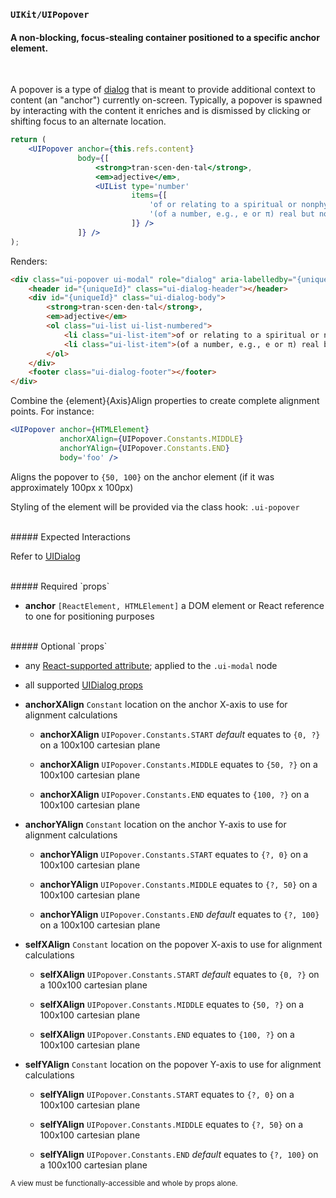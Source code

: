 ### `UIKit/UIPopover`
#### A non-blocking, focus-stealing container positioned to a specific anchor element.
<br />

A popover is a type of [dialog](../UIDialog/README.md) that is meant to provide additional context to content (an "anchor") currently on-screen. Typically, a popover is spawned by interacting with the content it enriches and is dismissed by clicking or shifting focus to an alternate location.

```jsx
return (
    <UIPopover anchor={this.refs.content}
               body={[
                   <strong>tran·scen·den·tal</strong>,
                   <em>adjective</em>,
                   <UIList type='number'
                           items={[
                               'of or relating to a spiritual or nonphysical realm.',
                               '(of a number, e.g., e or π) real but not a root of an algebraic equation with rational roots.'
                           ]} />
               ]} />
);
```

Renders:

```html
<div class="ui-popover ui-modal" role="dialog" aria-labelledby="{uniqueId}" aria-describedby="{uniqueId}" tabindex="0" style="top: {anchorYPos}px; left: {anchorXPos}px;">
    <header id="{uniqueId}" class="ui-dialog-header"></header>
    <div id="{uniqueId}" class="ui-dialog-body">
        <strong>tran·scen·den·tal</strong>,
        <em>adjective</em>
        <ol class="ui-list ui-list-numbered">
            <li class="ui-list-item">of or relating to a spiritual or nonphysical realm.</li>
            <li class="ui-list-item">(of a number, e.g., e or π) real but not a root of an algebraic equation with rational roots.</li>
        </ol>
    </div>
    <footer class="ui-dialog-footer"></footer>
</div>
```

Combine the {element}{Axis}Align properties to create complete alignment points. For instance:

```jsx
<UIPopover anchor={HTMLElement}
           anchorXAlign={UIPopover.Constants.MIDDLE}
           anchorYAlign={UIPopover.Constants.END}
           body='foo' />
```

Aligns the popover to `{50, 100}` on the anchor element (if it was approximately 100px x 100px)

Styling of the element will be provided via the class hook: `.ui-popover`

<br />
##### Expected Interactions

Refer to [UIDialog](../UIDialog/spec.md)

<br />
##### Required `props`

- **anchor** `[ReactElement, HTMLElement]`
  a DOM element or React reference to one for positioning purposes

<br />
##### Optional `props`

- any [React-supported attribute](https://facebook.github.io/react/docs/tags-and-attributes.html#html-attributes); applied to the `.ui-modal` node

- all supported [UIDialog props](../UIDialog/spec.md)

- **anchorXAlign** `Constant`
  location on the anchor X-axis to use for alignment calculations
    - **anchorXAlign** `UIPopover.Constants.START` *default*
      equates to `{0, ?}` on a 100x100 cartesian plane

    - **anchorXAlign** `UIPopover.Constants.MIDDLE`
      equates to `{50, ?}` on a 100x100 cartesian plane

    - **anchorXAlign** `UIPopover.Constants.END`
      equates to `{100, ?}` on a 100x100 cartesian plane

- **anchorYAlign** `Constant`
  location on the anchor Y-axis to use for alignment calculations
    - **anchorYAlign** `UIPopover.Constants.START`
      equates to `{?, 0}` on a 100x100 cartesian plane

    - **anchorYAlign** `UIPopover.Constants.MIDDLE`
      equates to `{?, 50}` on a 100x100 cartesian plane

    - **anchorYAlign** `UIPopover.Constants.END` *default*
      equates to `{?, 100}` on a 100x100 cartesian plane

- **selfXAlign** `Constant`
  location on the popover X-axis to use for alignment calculations
    - **selfXAlign** `UIPopover.Constants.START` *default*
      equates to `{0, ?}` on a 100x100 cartesian plane

    - **selfXAlign** `UIPopover.Constants.MIDDLE`
      equates to `{50, ?}` on a 100x100 cartesian plane

    - **selfXAlign** `UIPopover.Constants.END`
      equates to `{100, ?}` on a 100x100 cartesian plane

- **selfYAlign** `Constant`
  location on the popover Y-axis to use for alignment calculations
    - **selfYAlign** `UIPopover.Constants.START`
      equates to `{?, 0}` on a 100x100 cartesian plane

    - **selfYAlign** `UIPopover.Constants.MIDDLE`
      equates to `{?, 50}` on a 100x100 cartesian plane

    - **selfYAlign** `UIPopover.Constants.END` *default*
      equates to `{?, 100}` on a 100x100 cartesian plane


<sub>A view must be functionally-accessible and whole by props alone.</sub>
